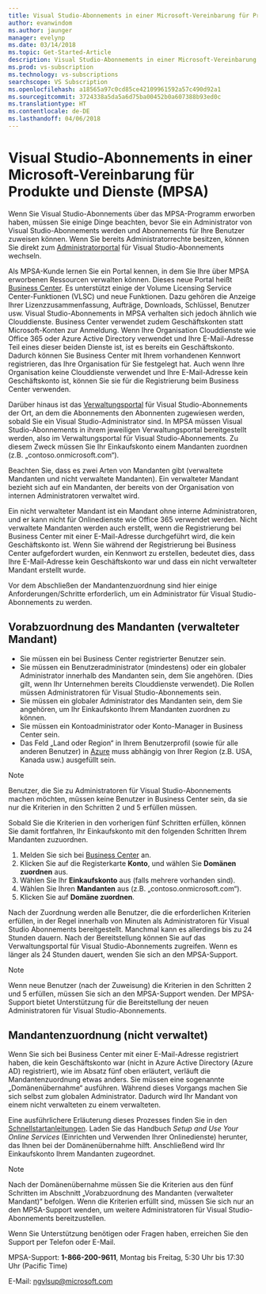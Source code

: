 ```yaml
---
title: Visual Studio-Abonnements in einer Microsoft-Vereinbarung für Produkte und Dienste (MPSA) | Microsoft-Dokumentation
author: evanwindom
ms.author: jaunger
manager: evelynp
ms.date: 03/14/2018
ms.topic: Get-Started-Article
description: Visual Studio-Abonnements in einer Microsoft-Vereinbarung für Produkte und Dienste (MPSA)
ms.prod: vs-subscription
ms.technology: vs-subscriptions
searchscope: VS Subscription
ms.openlocfilehash: a18565a97c0cd85ce42109961592a57c490d92a1
ms.sourcegitcommit: 3724338a5da5a6d75ba00452b0a607388b93ed0c
ms.translationtype: HT
ms.contentlocale: de-DE
ms.lasthandoff: 04/06/2018
---
```

# <a name="visual-studio-subscriptions-in-a-microsoft-products-and-services-agreement-mpsa"></a>Visual Studio-Abonnements in einer Microsoft-Vereinbarung für Produkte und Dienste (MPSA)

Wenn Sie Visual Studio-Abonnements über das MPSA-Programm erworben haben, müssen Sie einige Dinge beachten, bevor Sie ein Administrator von Visual Studio-Abonnements werden und Abonnements für Ihre Benutzer zuweisen können. Wenn Sie bereits Administratorrechte besitzen, können Sie direkt zum [Administratorportal](https://manage.visualstudio.com/) für Visual Studio-Abonnements wechseln. 

Als MPSA-Kunde lernen Sie ein Portal kennen, in dem Sie Ihre über MPSA erworbenen Ressourcen verwalten können. Dieses neue Portal heißt [Business Center](https://businessaccount.microsoft.com/). Es unterstützt einige der Volume Licensing Service Center-Funktionen (VLSC) und neue Funktionen. Dazu gehören die Anzeige Ihrer Lizenzzusammenfassung, Aufträge, Downloads, Schlüssel, Benutzer usw. Visual Studio-Abonnements in MPSA verhalten sich jedoch ähnlich wie Clouddienste. Business Center verwendet zudem Geschäftskonten statt Microsoft-Konten zur Anmeldung. Wenn Ihre Organisation Clouddienste wie Office 365 oder Azure Active Directory verwendet und Ihre E-Mail-Adresse Teil eines dieser beiden Dienste ist, ist es bereits ein Geschäftskonto. Dadurch können Sie Business Center mit Ihrem vorhandenen Kennwort registrieren, das Ihre Organisation für Sie festgelegt hat. Auch wenn Ihre Organisation keine Clouddienste verwendet und Ihre E-Mail-Adresse kein Geschäftskonto ist, können Sie sie für die Registrierung beim Business Center verwenden.

Darüber hinaus ist das [Verwaltungsportal](https://manage.visualstudio.com/) für Visual Studio-Abonnements der Ort, an dem die Abonnements den Abonnenten zugewiesen werden, sobald Sie ein Visual Studio-Administrator sind. In MPSA müssen Visual Studio-Abonnements in ihrem jeweiligen Verwaltungsportal bereitgestellt werden, also im Verwaltungsportal für Visual Studio-Abonnements. Zu diesem Zweck müssen Sie Ihr Einkaufskonto einem Mandanten zuordnen (z.B. „contoso.onmicrosoft.com“). 

Beachten Sie, dass es zwei Arten von Mandanten gibt (verwaltete Mandanten und nicht verwaltete Mandanten). Ein verwalteter Mandant bezieht sich auf ein Mandanten, der bereits von der Organisation von internen Administratoren verwaltet wird. 

Ein nicht verwalteter Mandant ist ein Mandant ohne interne Administratoren, und er kann nicht für Onlinedienste wie Office 365 verwendet werden. Nicht verwaltete Mandanten werden auch erstellt, wenn die Registrierung bei Business Center mit einer E-Mail-Adresse durchgeführt wird, die kein Geschäftskonto ist. Wenn Sie während der Registrierung bei Business Center aufgefordert wurden, ein Kennwort zu erstellen, bedeutet dies, dass Ihre E-Mail-Adresse kein Geschäftskonto war und dass ein nicht verwalteter Mandant erstellt wurde.

Vor dem Abschließen der Mandantenzuordnung sind hier einige Anforderungen/Schritte erforderlich, um ein Administrator für Visual Studio-Abonnements zu werden.

## <a name="pre-tenant-association-managed-tenant"></a>Vorabzuordnung des Mandanten (verwalteter Mandant)
-   Sie müssen ein bei Business Center registrierter Benutzer sein.
-   Sie müssen ein Benutzeradministrator (mindestens) oder ein globaler Administrator innerhalb des Mandanten sein, dem Sie angehören. (Dies gilt, wenn Ihr Unternehmen bereits Clouddienste verwendet). Die Rollen müssen Administratoren für Visual Studio-Abonnements sein.
-   Sie müssen ein globaler Administrator des Mandanten sein, dem Sie angehören, um Ihr Einkaufskonto Ihrem Mandanten zuordnen zu können.
-   Sie müssen ein Kontoadministrator oder Konto-Manager in Business Center sein.
-   Das Feld „Land oder Region“ in Ihrem Benutzerprofil (sowie für alle anderen Benutzer) in [Azure](https://portal.azure.com/) muss abhängig von Ihrer Region (z.B. USA, Kanada usw.) ausgefüllt sein. 

> [!NOTE]
> Benutzer, die Sie zu Administratoren für Visual Studio-Abonnements machen möchten, müssen keine Benutzer in Business Center sein, da sie nur die Kriterien in den Schritten 2 und 5 erfüllen müssen.

Sobald Sie die Kriterien in den vorherigen fünf Schritten erfüllen, können Sie damit fortfahren, Ihr Einkaufskonto mit den folgenden Schritten Ihrem Mandanten zuzuordnen.
1.  Melden Sie sich bei [Business Center](https://businessaccount.microsoft.com/) an.
2.  Klicken Sie auf die Registerkarte **Konto**, und wählen Sie **Domänen zuordnen** aus.
3.  Wählen Sie Ihr **Einkaufskonto** aus (falls mehrere vorhanden sind).
4.  Wählen Sie Ihren **Mandanten** aus (z.B. „contoso.onmicrosoft.com“).
5.  Klicken Sie auf **Domäne zuordnen**.

Nach der Zuordnung werden alle Benutzer, die die erforderlichen Kriterien erfüllen, in der Regel innerhalb von Minuten als Administratoren für Visual Studio Abonnements bereitgestellt. Manchmal kann es allerdings bis zu 24 Stunden dauern. Nach der Bereitstellung können Sie auf das Verwaltungsportal für Visual Studio-Abonnements zugreifen. Wenn es länger als 24 Stunden dauert, wenden Sie sich an den MPSA-Support.

> [!NOTE]
> Wenn neue Benutzer (nach der Zuweisung) die Kriterien in den Schritten 2 und 5 erfüllen, müssen Sie sich an den MPSA-Support wenden. Der MPSA-Support bietet Unterstützung für die Bereitstellung der neuen Administratoren für Visual Studio-Abonnements.

## <a name="tenant-association-unmanaged"></a>Mandantenzuordnung (nicht verwaltet)

Wenn Sie sich bei Business Center mit einer E-Mail-Adresse registriert haben, die kein Geschäftskonto war (nicht in Azure Active Directory (Azure AD) registriert), wie im Absatz fünf oben erläutert, verläuft die Mandantenzuordnung etwas anders. Sie müssen eine sogenannte „Domänenübernahme“ ausführen. Während dieses Vorgangs machen Sie sich selbst zum globalen Administrator. Dadurch wird Ihr Mandant von einem nicht verwalteten zu einem verwalteten.

Eine ausführlichere Erläuterung dieses Prozesses finden Sie in den [Schnellstartanleitungen](https://www.microsoft.com/en-us/Licensing/existing-customer/business-center-training-and-resources.aspx). Laden Sie das Handbuch *Setup and Use Your Online Services* (Einrichten und Verwenden Ihrer Onlinedienste) herunter, das Ihnen bei der Domänenübernahme hilft. Anschließend wird Ihr Einkaufskonto Ihrem Mandanten zugeordnet.

> [!NOTE]
> Nach der Domänenübernahme müssen Sie die Kriterien aus den fünf Schritten im Abschnitt „Vorabzuordnung des Mandanten (verwalteter Mandant)“ befolgen. Wenn die Kriterien erfüllt sind, müssen Sie sich nur an den MPSA-Support wenden, um weitere Administratoren für Visual Studio-Abonnements bereitzustellen.

Wenn Sie Unterstützung benötigen oder Fragen haben, erreichen Sie den Support per Telefon oder E-Mail.

MPSA-Support: **1-866-200-9611**, Montag bis Freitag, 5:30 Uhr bis 17:30 Uhr (Pacific Time)

E-Mail: ngvlsup@microsoft.com

